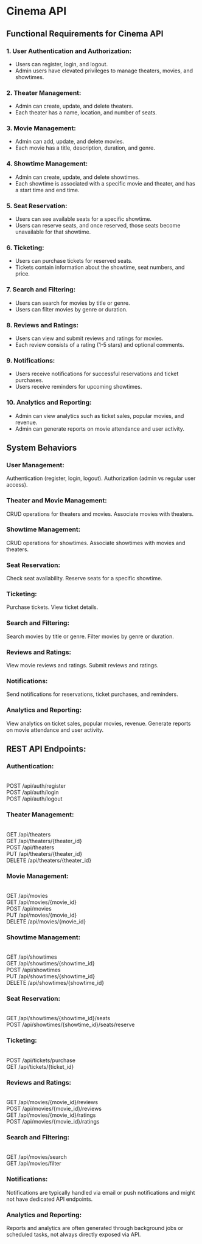 # Cinema API
## Functional Requirements for Cinema API
### 1. User Authentication and Authorization:

+ Users can register, login, and logout.
+ Admin users have elevated privileges to manage theaters, movies, and showtimes.
### 2. Theater Management:

+ Admin can create, update, and delete theaters.
+ Each theater has a name, location, and number of seats.
### 3. Movie Management:

+ Admin can add, update, and delete movies.
+ Each movie has a title, description, duration, and genre.
### 4. Showtime Management:

+ Admin can create, update, and delete showtimes.
+ Each showtime is associated with a specific movie and theater, and has a start time and end time.
### 5. Seat Reservation:

+ Users can see available seats for a specific showtime.
+ Users can reserve seats, and once reserved, those seats become unavailable for that showtime.
### 6. Ticketing:

+ Users can purchase tickets for reserved seats.
+ Tickets contain information about the showtime, seat numbers, and price.
### 7. Search and Filtering:

+ Users can search for movies by title or genre.
+ Users can filter movies by genre or duration.
### 8. Reviews and Ratings:

+ Users can view and submit reviews and ratings for movies.
+ Each review consists of a rating (1-5 stars) and optional comments.
### 9. Notifications:

+ Users receive notifications for successful reservations and ticket purchases.
+ Users receive reminders for upcoming showtimes.
### 10. Analytics and Reporting:

+ Admin can view analytics such as ticket sales, popular movies, and revenue.
+ Admin can generate reports on movie attendance and user activity.

## System Behaviors

### User Management:

Authentication (register, login, logout).
Authorization (admin vs regular user access).
### Theater and Movie Management:

CRUD operations for theaters and movies.
Associate movies with theaters.
### Showtime Management:

CRUD operations for showtimes.
Associate showtimes with movies and theaters.
### Seat Reservation:

Check seat availability.
Reserve seats for a specific showtime.
### Ticketing:

Purchase tickets.
View ticket details.
### Search and Filtering:

Search movies by title or genre.
Filter movies by genre or duration.
### Reviews and Ratings:

View movie reviews and ratings.
Submit reviews and ratings.
### Notifications:

Send notifications for reservations, ticket purchases, and reminders.
### Analytics and Reporting:

View analytics on ticket sales, popular movies, revenue.
Generate reports on movie attendance and user activity.

## REST API Endpoints:
### Authentication:

<br> POST /api/auth/register
<br> POST /api/auth/login
<br> POST /api/auth/logout
### Theater Management:

<br> GET /api/theaters
<br> GET /api/theaters/{theater_id}
<br> POST /api/theaters
<br> PUT /api/theaters/{theater_id}
<br> DELETE /api/theaters/{theater_id}
### Movie Management:

<br> GET /api/movies
<br> GET /api/movies/{movie_id}
<br> POST /api/movies
<br> PUT /api/movies/{movie_id}
<br> DELETE /api/movies/{movie_id}
### Showtime Management:

<br> GET /api/showtimes
<br> GET /api/showtimes/{showtime_id}
<br> POST /api/showtimes
<br> PUT /api/showtimes/{showtime_id}
<br> DELETE /api/showtimes/{showtime_id}
### Seat Reservation:

<br> GET /api/showtimes/{showtime_id}/seats
<br> POST /api/showtimes/{showtime_id}/seats/reserve
### Ticketing:

<br> POST /api/tickets/purchase
<br> GET /api/tickets/{ticket_id}
### Reviews and Ratings:

<br> GET /api/movies/{movie_id}/reviews
<br> POST /api/movies/{movie_id}/reviews
<br> GET /api/movies/{movie_id}/ratings
<br> POST /api/movies/{movie_id}/ratings
### Search and Filtering:


<br> GET /api/movies/search
<br> GET /api/movies/filter
### Notifications:

Notifications are typically handled via email or push notifications and might not have dedicated API endpoints.
### Analytics and Reporting:

Reports and analytics are often generated through background jobs or scheduled tasks, not always directly exposed via API.
